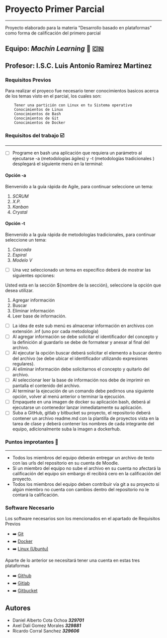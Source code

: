 # Proyecto Primer Parcial
***
Proyecto elaborado para la materia "Desarrollo basado en plataformas" como forma de calificación del primero parcial

## Equipo: ***Machín Learning*** :floppy_disk: :cn:

## Profesor: I.S.C. Luis Antonio Ramirez Martinez

### Requisitos Previos

Para realizar el proyeco fue necesario tener conocimientos basicos acerca de los temas visto en el parcial, los cuales son:

```
    Tener una partición con Linux en tu Sistema operativo
    Conocimientos de Linux
    Conocimientos de Bash
    Conocimientos de Git
    Conocimientos de Docker
```

### Requisitos del trabajo :ballot_box_with_check:
***
- [ ]  Programe en bash una aplicación que requiera un parámetro al ejecutarse -a (metodologías ágiles) y -t (metodologías       tradicionales ) desplegará el siguiente menú en la terminal:
#### Opción -a
Bienvenido a la guía rápida de Agile, para continuar seleccione un tema:

1. *SCRUM*
2. *X.P.*
3. *Kanban*
4. *Crystal*
#### Opción -t
Bienvenido a la guía rápida de metodologías tradicionales, para continuar seleccione un tema:

1. *Cascada*
2. *Espiral*
3. *Modelo V*

- [ ]  Una vez seleccionado un tema en especifico deberá de mostrar las siguientes opciones:

Usted esta en la sección ${nombre de la sección}, seleccione la opción que desea utilizar.

1. Agregar información
2. Buscar
3. Eliminar información
4. Leer base de información.

- [ ]  La idea de este sub menú es almacenar información en archivos con extensión .inf (uno por cada metodología)
- [ ]  Al agregar información se debe solicitar el identificador del concepto y la definición al guardarlo se debe de formatear y anexar al final del archivo.
- [ ]  Al ejecutar la opción buscar deberá solicitar el elemento a buscar dentro del archivo (se debe ubicar el identificador utilizando expresiones regulares).
- [ ]  Al eliminar información debe solicitarnos el concepto y quitarlo del archivo.
- [ ]  Al seleccionar leer la base de información nos debe de imprimir en pantalla el contenido del archivo.
- [ ]  Al terminar la ejecución de un comando debe pedirnos una siguiente opción, volver al menú anterior o terminar la ejecución.
- [ ]  Empaquete en una imagen de docker su aplicación bash, deberá al ejecutarse un contenedor lanzar inmediatamente su aplicación.
- [ ]  Suba a GitHub, gitlab y bitbucket su proyecto, el repositorio deberá contener un archivo readme.md con la plantilla de proyectos vista en la tarea de clase y deberá contener los nombres de cada integrante del equipo, adicionalmente suba la imagen a dockerhub.

### Puntos improtantes :speech_balloon:
***
- Todos los miembros del equipo deberán entregar un archivo de texto con las urls del repositorio en su cuenta de Moodle.
- Si un miembro del equipo no sube el archivo en su cuenta no afectará la calificación del equipo sin embargo él recibirá cero en la calificación del proyecto.
- Todos los miembros del equipo deben contribuir vía git a su proyecto  si algún miembro no cuenta con cambios dentro del repositorio no le contará la calificación.


### Software Necesario

Los software necesarios son los mencionados en el apartado de Requisitos Previos


- :arrow_right: [Git](https://git-scm.com/)
- :arrow_right: [Docker](https://www.docker.com/)
- :arrow_right: [Linux (Ubuntu)](https://ubuntu.com/)
    
Aparte de lo anterior se necesitará tener una cuenta en estas tres plataformas

- :arrow_right: [Github](https://github.com/)
- :arrow_right: [Gitlab](https://about.gitlab.com/)
- :arrow_right: [Gitbucket](https://bitbucket.org/)


## Autores

- Daniel Alberto Cota Ochoa ***329701***
- Axel Dalí Gomez Morales   ***329881***
- Ricardo Corral Sanchez    ***329606***

